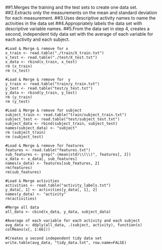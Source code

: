 ##1.Merges the training and the test sets to create one data set.
##2.Extracts only the measurements on the mean and standard deviation for each measurement. 
##3.Uses descriptive activity names to name the activities in the data set
##4.Appropriately labels the data set with descriptive variable names. 
##5.From the data set in step 4, creates a second, independent tidy data set with the average of each variable for each activity and each subject.

```{r}
#Load & Merge & remove for x
x_train <- read.table("./train/X_train.txt")
x_test <- read.table("./test/X_test.txt")
x_data <- rbind(x_train, x_test)
rm (x_train)
rm (x_test)
```

```{r}
#Load & Merge & remove for  y
y_train <- read.table("train/y_train.txt")
y_test <- read.table("test/y_test.txt")
y_data <- rbind(y_train, y_test)
rm (y_train)
rm (y_test)
```

```{r}
#Load & Merge & remove for subject
subject_train <- read.table("train/subject_train.txt")
subject_test <- read.table("test/subject_test.txt")
subject_data <- rbind(subject_train, subject_test)
names(subject_data) <- "subject"
rm (subject_train)
rm (subject_test)
```

```{r}
#Load & Merge & remove for features
features <- read.table("features.txt")
sub_features <- grep("-(mean|std)\\(\\)", features[, 2])
x_data <- x_data[, sub_features]
names(x_data) <- features[sub_features, 2]
rm(features)
rm(sub_features)
```

```{r}
#Load & Merge activities
activities <- read.table("activity_labels.txt")
y_data[, 1] <- activities[y_data[, 1], 2]
names(y_data) <- "activity"
rm(activities)
```

```{r}
#Merge all data
all_data <- cbind(x_data, y_data, subject_data)
```

```{r}
#Average of each variable for each activity and each subject
avg_data <- ddply(all_data, .(subject, activity), function(x) colMeans(x[, 1:66]))
```

```{r}
#Creates a second independent tidy data set
write.table(avg_data, "tidy_data.txt", row.name=FALSE)
```
